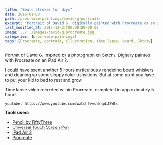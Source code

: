 ```yaml
---
title: "Beard strokes for days"
date: 2016-01-03
path: /procreate-paintings/david-g-portrait/
excerpt: "Portrait of David G. digitally painted with Procreate on an iPad."
last_modified_at: 2015-12-27T00:00:00-00:00
image: ../../images/david-g-procreate.jpg
categories: [procreate-paintings]
tags: [Procreate, portrait, illustration, time lapse, beard, Sktchy]
---
```


Portrait of David G. inspired by a [photograph on Sktchy](https://sktchy.com/CIyk0D). Digitally painted with Procreate on an iPad Air 2.

I could have spent another 5 hours meticulously rendering beard whiskers and cleaning up some sloppy color transitions. But at some point you have to put your kid to bed to rest and grow.

Time lapse video recorded within Procreate, completed in approximately 5 hours.

`youtube: https://www.youtube.com/watch?v=oekapLJEWfs`

**Tools used:**

- [Pencil by FiftyThree](https://amzn.to/35tCkJW)
- [Universal Touch Screen Pen](https://www.amazon.com/gp/product/B00575TN42/ref=as_li_ss_tl?ie=UTF8&camp=1789&creative=390957&creativeASIN=B00575TN42&linkCode=as2&tag=mademist-20)
- [iPad Air 2](https://en.wikipedia.org/wiki/IPad_Air_2)
- [Procreate](https://procreate.art/)
